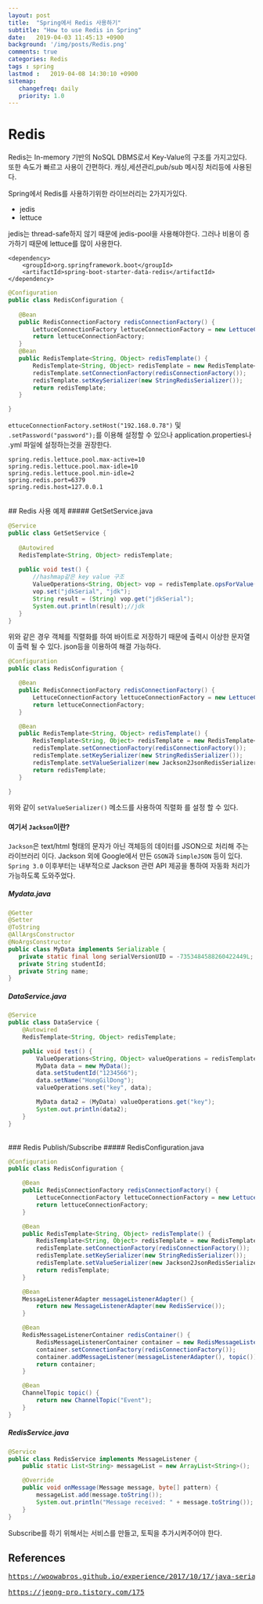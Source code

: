 ```yaml
---
layout: post
title:  "Spring에서 Redis 사용하기"
subtitle: "How to use Redis in Spring"
date:   2019-04-03 11:45:13 +0900
background: '/img/posts/Redis.png'
comments: true
categories: Redis
tags : spring
lastmod :   2019-04-08 14:30:10 +0900
sitemap:
   changefreq: daily
   priority: 1.0
---
```


# Redis

Redis는 In-memory 기반의 NoSQL DBMS로서 Key-Value의 구조를 가지고있다.
또한 속도가 빠르고 사용이 간편하다. 캐싱,세션관리,pub/sub 메시징 처리등에 사용된다.

Spring에서 Redis를 사용하기위한 라이브러리는 2가지가있다.
 - jedis
 - lettuce
 
 jedis는 thread-safe하지 않기 때문에 jedis-pool을 사용해야한다. 그러나 비용이 증가하기 때문에 lettuce를 많이 사용한다.
 
 ```
 <dependency>
     <groupId>org.springframework.boot</groupId>
     <artifactId>spring-boot-starter-data-redis</artifactId>
 </dependency>
 ```
 
 ```java
@Configuration
public class RedisConfiguration {
    
    @Bean
    public RedisConnectionFactory redisConnectionFactory() {
        LettuceConnectionFactory lettuceConnectionFactory = new LettuceConnectionFactory();
        return lettuceConnectionFactory;
    }
    @Bean
    public RedisTemplate<String, Object> redisTemplate() {
        RedisTemplate<String, Object> redisTemplate = new RedisTemplate<>();
        redisTemplate.setConnectionFactory(redisConnectionFactory());
        redisTemplate.setKeySerializer(new StringRedisSerializer());
        return redisTemplate;
    }
 
}
```

`ettuceConnectionFactory.setHost("192.168.0.78")` 및 ` .setPassword("password");`를 이용해 설정할 수 있으나 
 application.properties나 .yml 파일에 설정하는것을 권장한다.
 
 ```
 spring.redis.lettuce.pool.max-active=10
 spring.redis.lettuce.pool.max-idle=10
 spring.redis.lettuce.pool.min-idle=2
 spring.redis.port=6379
 spring.redis.host=127.0.0.1
 ```
 
 <br>
## Redis 사용 예제
##### GetSetService.java

 ```java
@Service
public class GetSetService {
    
    @Autowired
    RedisTemplate<String, Object> redisTemplate;
    
    public void test() {
        //hashmap같은 key value 구조
        ValueOperations<String, Object> vop = redisTemplate.opsForValue();
        vop.set("jdkSerial", "jdk");
        String result = (String) vop.get("jdkSerial");
        System.out.println(result);//jdk
    }
}
```

 위와 같은 경우 객체를 직렬화를 하여 바이트로 저장하기 때문에 출력시 이상한 문자열이 출력 될 수 있다.
 json등을 이용하여 해결 가능하다. 
 
 ```java
@Configuration
public class RedisConfiguration {

    @Bean
    public RedisConnectionFactory redisConnectionFactory() {
        LettuceConnectionFactory lettuceConnectionFactory = new LettuceConnectionFactory();
        return lettuceConnectionFactory;
    }

    @Bean
    public RedisTemplate<String, Object> redisTemplate() {
        RedisTemplate<String, Object> redisTemplate = new RedisTemplate<>();
        redisTemplate.setConnectionFactory(redisConnectionFactory());
        redisTemplate.setKeySerializer(new StringRedisSerializer());
        redisTemplate.setValueSerializer(new Jackson2JsonRedisSerializer<>(MyData.class));
        return redisTemplate;
    }

}
```
위와 같이 `setValueSerializer()` 메소드를 사용하여 직렬화 를 설정 할 수 있다.

#### 여기서 `Jackson`이란?

`Jackson`은 text/html 형태의 문자가 아닌 객체등의 데이터를 JSON으로 처리해 주는 라이브러리 이다.
Jackson 외에 Google에서 만든 `GSON`과 `SimpleJSON` 등이 있다.
`Spring 3.0` 이후부터는 내부적으로 Jackson 관련 API 제공을 통하여 자동화 처리가 가능하도록 도와주었다.
 
##### Mydata.java
 ```java
@Getter
@Setter
@ToString
@AllArgsConstructor
@NoArgsConstructor
public class MyData implements Serializable {
    private static final long serialVersionUID = -7353484588260422449L;
    private String studentId;
    private String name;
}
```

##### DataService.java
```java
@Service
public class DataService {
    @Autowired
    RedisTemplate<String, Object> redisTemplate;

    public void test() {
        ValueOperations<String, Object> valueOperations = redisTemplate.opsForValue();
        MyData data = new MyData();
        data.setStudentId("1234566");
        data.setName("HongGilDong");
        valueOperations.set("key", data);

        MyData data2 = (MyData) valueOperations.get("key");
        System.out.println(data2);
    }
}
```
<br>
### Redis Publish/Subscribe
##### RedisConfiguration.java
  
```java
@Configuration
public class RedisConfiguration {

    @Bean
    public RedisConnectionFactory redisConnectionFactory() {
        LettuceConnectionFactory lettuceConnectionFactory = new LettuceConnectionFactory();
        return lettuceConnectionFactory;
    }

    @Bean
    public RedisTemplate<String, Object> redisTemplate() {
        RedisTemplate<String, Object> redisTemplate = new RedisTemplate<>();
        redisTemplate.setConnectionFactory(redisConnectionFactory());
        redisTemplate.setKeySerializer(new StringRedisSerializer());
        redisTemplate.setValueSerializer(new Jackson2JsonRedisSerializer<>(MyData.class));
        return redisTemplate;
    }

    @Bean
    MessageListenerAdapter messageListenerAdapter() {
        return new MessageListenerAdapter(new RedisService());
    }

    @Bean
    RedisMessageListenerContainer redisContainer() {
        RedisMessageListenerContainer container = new RedisMessageListenerContainer();
        container.setConnectionFactory(redisConnectionFactory());
        container.addMessageListener(messageListenerAdapter(), topic());
        return container;
    }

    @Bean
    ChannelTopic topic() {
        return new ChannelTopic("Event");
    }
}
```
##### RedisService.java
```java
@Service
public class RedisService implements MessageListener {
    public static List<String> messageList = new ArrayList<String>();

    @Override
    public void onMessage(Message message, byte[] pattern) {
        messageList.add(message.toString());
        System.out.println("Message received: " + message.toString());
    }
}
```
Subscribe를 하기 위해서는 서비스를 만들고, 토픽을 추가시켜주어야 한다. 

## References

<pre>
<a href="https://woowabros.github.io/experience/2017/10/17/java-serialize2.html">https://woowabros.github.io/experience/2017/10/17/java-serialize2.html</a>

<a href="https://jeong-pro.tistory.com/175">https://jeong-pro.tistory.com/175</a>
</pre>